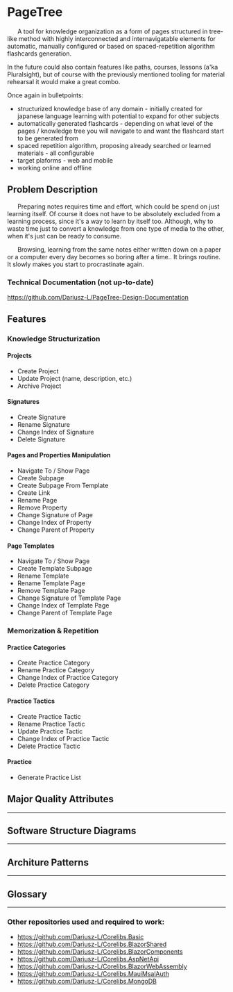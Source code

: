 # PageTree

&nbsp;&nbsp;&nbsp;&nbsp;&nbsp;&nbsp;A tool for knowledge organization as a form of pages structured in tree-like method with highly interconnected and internavigatable elements for automatic, manually configured or based on spaced-repetition algorithm flashcards generation.

In the future could also contain features like paths, courses, lessons (a'ka Pluralsight), but of course with the previously mentioned tooling for material rehearsal it would make a great combo.

Once again in bulletpoints:
- structurized knowledge base of any domain - initially created for japanese language learning with potential to expand for other subjects
- automatically generated flashcards - depending on what level of the pages / knowledge tree you will navigate to and want the flashcard start to be generated from
- spaced repetition algorithm, proposing already searched or learned materials - all configurable
- target plaforms - web and mobile
- working online and offline

## Problem Description

&nbsp;&nbsp;&nbsp;&nbsp;&nbsp;&nbsp;Preparing notes requires time and effort, which could be spend on just learning itself. Of course it does not have to be absolutely excluded from a learning process, since it's a way to learn by itself too. Although, why to waste time just to convert a knowledge from one type of media to the other, when it's just can be ready to consume.

&nbsp;&nbsp;&nbsp;&nbsp;&nbsp;&nbsp;Browsing, learning from the same notes either written down on a paper or a computer every day becomes so boring after a time.. It brings routine. It slowly makes you start to procrastinate again.

### Technical Documentation (not up-to-date)
https://github.com/Dariusz-L/PageTree-Design-Documentation

## Features

### Knowledge Structurization

#### Projects
- Create Project
- Update Project (name, description, etc.)
- Archive Project

#### Signatures
- Create Signature
- Rename Signature
- Change Index of Signature
- Delete Signature

#### Pages and Properties Manipulation
- Navigate To / Show Page
- Create Subpage
- Create Subpage From Template
- Create Link
- Rename Page
- Remove Property
- Change Signature of Page
- Change Index of Property
- Change Parent of Property

#### Page Templates
- Navigate To / Show Page
- Create Template Subpage
- Rename Template
- Rename Template Page
- Remove Template Page
- Change Signature of Template Page
- Change Index of Template Page
- Change Parent of Template Page

### Memorization & Repetition

#### Practice Categories
- Create Practice Category
- Rename Practice Category
- Change Index of Practice Category
- Delete Practice Category

#### Practice Tactics
- Create Practice Tactic
- Rename Practice Tactic
- Update Practice Tactic
- Change Index of Practice Tactic
- Delete Practice Tactic

#### Practice
- Generate Practice List

## Major Quality Attributes

--- 

## Software Structure Diagrams

---

## Architure Patterns

---

## Glossary

---

### Other repositories used and required to work:
- https://github.com/Dariusz-L/Corelibs.Basic
- https://github.com/Dariusz-L/Corelibs.BlazorShared
- https://github.com/Dariusz-L/Corelibs.BlazorComponents
- https://github.com/Dariusz-L/Corelibs.AspNetApi
- https://github.com/Dariusz-L/Corelibs.BlazorWebAssembly
- https://github.com/Dariusz-L/Corelibs.MauiMsalAuth
- https://github.com/Dariusz-L/Corelibs.MongoDB
